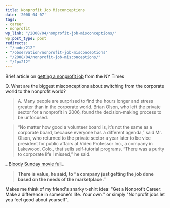 ```yaml
---
title: Nonprofit Job Misconceptions
date: '2008-04-07'
tags:
- career
- nonprofit
wp_link: "/2008/04/nonprofit-job-misconceptions/"
wp:post_type: post
redirects:
- "/node/212"
- "/observation/nonprofit-job-misconceptions"
- "/2008/04/nonprofit-job-misconceptions/"
- "/?p=212"
---
```


Brief article on [getting a nonprofit job](http://www.nytimes.com/2008/04/06/jobs/06career.html?em&ex=1207713600&en=fd9380b8e8715fe9&ei=5087%0A) from the NY Times

Q. What are the biggest misconceptions about switching from the corporate world to the nonprofit world?

>

> A. Many people are surprised to find the hours longer and stress greater than in the corporate world. Brian Olson, who left the private sector for a nonprofit in 2006, found the decision-making process to be unfocused.

> “No matter how good a volunteer board is, it’s not the same as a corporate board, because everyone has a different agenda,” said Mr. Olson, who returned to the private sector a year later to be vice president for public affairs at Video Professor Inc., a company in Lakewood, Colo., that sells self-tutorial programs. “There was a purity to corporate life I missed,” he said.

_ [Bloody Sunday movie full](http://www.iucn-tftsg.org/?bloody_sunday)_

> **There is value, he said, to “a company just getting the job done based on the needs of the marketplace.”**

Makes me think of my friend's snarky t-shirt idea: "Get a Nonprofit Career: Make a difference in someone's life. Your own." or simply "Nonprofit jobs let you feel good about yourself".
